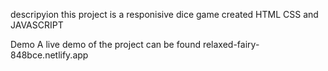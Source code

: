 descripyion this project is a responisive dice game created HTML CSS and JAVASCRIPT 

Demo  A live demo of the  project can be found relaxed-fairy-848bce.netlify.app
